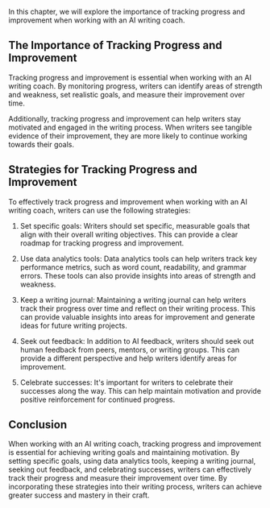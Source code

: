 
In this chapter, we will explore the importance of tracking progress and improvement when working with an AI writing coach.

The Importance of Tracking Progress and Improvement
---------------------------------------------------

Tracking progress and improvement is essential when working with an AI writing coach. By monitoring progress, writers can identify areas of strength and weakness, set realistic goals, and measure their improvement over time.

Additionally, tracking progress and improvement can help writers stay motivated and engaged in the writing process. When writers see tangible evidence of their improvement, they are more likely to continue working towards their goals.

Strategies for Tracking Progress and Improvement
------------------------------------------------

To effectively track progress and improvement when working with an AI writing coach, writers can use the following strategies:

1. Set specific goals: Writers should set specific, measurable goals that align with their overall writing objectives. This can provide a clear roadmap for tracking progress and improvement.

2. Use data analytics tools: Data analytics tools can help writers track key performance metrics, such as word count, readability, and grammar errors. These tools can also provide insights into areas of strength and weakness.

3. Keep a writing journal: Maintaining a writing journal can help writers track their progress over time and reflect on their writing process. This can provide valuable insights into areas for improvement and generate ideas for future writing projects.

4. Seek out feedback: In addition to AI feedback, writers should seek out human feedback from peers, mentors, or writing groups. This can provide a different perspective and help writers identify areas for improvement.

5. Celebrate successes: It's important for writers to celebrate their successes along the way. This can help maintain motivation and provide positive reinforcement for continued progress.

Conclusion
----------

When working with an AI writing coach, tracking progress and improvement is essential for achieving writing goals and maintaining motivation. By setting specific goals, using data analytics tools, keeping a writing journal, seeking out feedback, and celebrating successes, writers can effectively track their progress and measure their improvement over time. By incorporating these strategies into their writing process, writers can achieve greater success and mastery in their craft.

